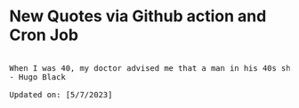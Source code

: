 # New Quotes via Github action and Cron Job

<pre>
<!-- #quote -->
When I was 40, my doctor advised me that a man in his 40s shouldn't play tennis. I heeded his advice carefully and could hardly wait until I reached 50 to start again.
- Hugo Black

Updated on: [5/7/2023]
<!-- #quoteEnd -->
</pre>
